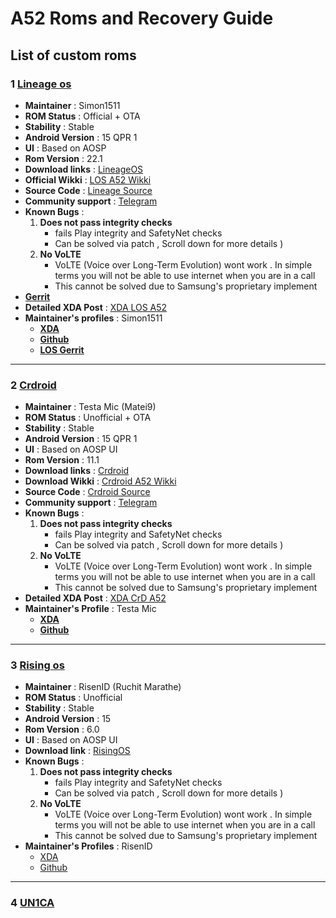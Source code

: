 # A52 Roms and Recovery Guide
## List of custom roms 

### 1 [Lineage os](https://wiki.lineageos.org/devices/a52q/) 
- **Maintainer** : Simon1511
- **ROM Status** : Official + OTA
- **Stability** : Stable 
- **Android Version** : 15 QPR 1
- **UI** : Based on AOSP
- **Rom Version** : 22.1
- **Download links** : [LineageOS](https://download.lineageos.org/devices/a52q/builds)
- **Official Wikki** : [LOS A52 Wikki](https://wiki.lineageos.org/devices/a52q/install/#)
- **Source Code** : [Lineage Source](https://github.com/LineageOS)
- **Community support** : [Telegram](https://t.me/Lineageos_group)
- **Known Bugs** : 
	1. **Does not pass integrity checks** 
		-  fails Play integrity and SafetyNet checks 
		-  Can be solved via patch , Scroll down for more details )
	2. **No VoLTE** 
		- VoLTE (Voice over Long-Term Evolution) wont work . In simple terms you will not be able to use internet when you are in a call  
		- This cannot be solved due to Samsung's proprietary implement  
- [**Gerrit**](https://review.lineageos.org/q/status:open+-is:wip) 
- **Detailed XDA Post** : [XDA LOS A52](https://xdaforums.com/t/rom-15-0-encryption-official-lineageos-22-for-a52-4g.4712064/)
- **Maintainer's profiles** : Simon1511
	- [**XDA**](https://xdaforums.com/m/simon1511.7334446/)
	- [**Github**](https://github.com/Simon1511)
	- [**LOS Gerrit**](https://review.lineageos.org/q/owner:me@simon1511.de)
---

### 2 [Crdroid](https://xdaforums.com/t/crdroid-11-1-stable-android-15-qpr1-for-a52-4g-a52q-unofficial.4672356/)
- **Maintainer** : Testa Mic (Matei9) 
- **ROM Status** : Unofficial + OTA
- **Stability** : Stable 
- **Android Version** : 15 QPR 1
- **UI** : Based on AOSP UI
- **Rom Version** : 11.1
- **Download links** : [Crdroid](https://github.com/matei9/android_vendor_crDroidOTA/releases/tag/crdroid111stable)
- **Download Wikki** : [Crdroid A52 Wikki](https://xdaforums.com/t/crdroid-11-1-stable-android-15-qpr1-for-a52-4g-a52q-unofficial.4672356/)
- **Source Code** : [Crdroid Source](https://github.com/matei9/android_vendor_crDroidOTA)
- **Community support** : [Telegram](https://t.me/crDroidAndroid) 
- **Known Bugs** : 
	1. **Does not pass integrity checks** 
		-  fails Play integrity and SafetyNet checks 
		-  Can be solved via patch , Scroll down for more details )
	2. **No VoLTE** 
		- VoLTE (Voice over Long-Term Evolution) wont work . In simple terms you will not be able to use internet when you are in a call  
		- This cannot be solved due to Samsung's proprietary implement  
- **Detailed XDA Post** : [XDA CrD A52](https://xdaforums.com/t/crdroid-11-1-stable-android-15-qpr1-for-a52-4g-a52q-unofficial.4672356/)
- **Maintainer's Profile** : Testa Mic
	- [**XDA**](https://xdaforums.com/m/testamic.12736440/)
	- [**Github**](https://github.com/matei9)
---

### 3 [Rising os](https://t.me/SamsunGalaxyA52/109055)
- **Maintainer** : RisenID (Ruchit Marathe)
- **ROM Status** : Unofficial
- **Stability** : Stable 
- **Android Version** : 15 
- **Rom Version** : 6.0
- **UI** : Based on AOSP UI
- **Download link** : [RisingOS](https://downloads.simon1511.de/s/ktrYHmpnp6Y6WFY)
- **Known Bugs** : 
	1. **Does not pass integrity checks** 
		-  fails Play integrity and SafetyNet checks 
		-  Can be solved via patch , Scroll down for more details )
	2. **No VoLTE** 
		- VoLTE (Voice over Long-Term Evolution) wont work . In simple terms you will not be able to use internet when you are in a call  
		- This cannot be solved due to Samsung's proprietary implement  
- **Maintainer's Profiles** : RisenID
	 - [XDA](https://xdaforums.com/m/risenid.12060347/)
	 - [Github](https://github.com/RisenID)
---

### 4 [UN1CA](https://www.google.com/url?sa=t&source=web&cd=&ved=2ahUKEwimuuDSlZ6LAxVsRmcHHfrBIIYQFnoECAkQAQ&url=https%3A%2F%2Fgithub.com%2Fsalvogiangri%2FUN1CA&usg=AOvVaw3FP9q9uWlAmds0YocaD9G3&opi=89978449)
